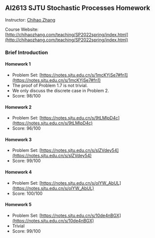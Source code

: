 ## AI2613 SJTU Stochastic Processes Homework

Instructor: [Chihao Zhang](http://Chihaozhang.com)

Course Website: [http://chihaozhang.com/teaching/SP2022spring/index.html](http://chihaozhang.com/teaching/SP2022spring/index.html)

### Brief Introduction

#### Homework 1

- Problem Set: [https://notes.sjtu.edu.cn/s/1mcKYjSe7#fn1](https://notes.sjtu.edu.cn/s/1mcKYjSe7#fn1)
- The proof of Problem 1.7 is not trivial.
- We only discuss the discrete case in Problem 2.
- Score: 98/100

#### Homework 2

- Problem Set: [https://notes.sjtu.edu.cn/s/9tLMIpD4c](https://notes.sjtu.edu.cn/s/9tLMIpD4c)
- Score: 96/100

#### Homework 3

- Problem Set: [https://notes.sjtu.edu.cn/s/slZVdey54](https://notes.sjtu.edu.cn/s/slZVdey54)
- Score: 99/100

#### Homework 4

- Problem Set: [https://notes.sjtu.edu.cn/s/olYW_AbUL](https://notes.sjtu.edu.cn/s/olYW_AbUL)
- Score: 100/100

#### Homework 5

- Problem Set: [https://notes.sjtu.edu.cn/s/10de4nBGX](https://notes.sjtu.edu.cn/s/10de4nBGX)
- Trivial
- Score: 99/100